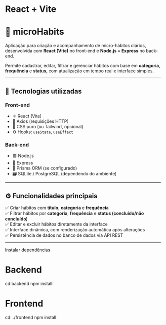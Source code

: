 # React + Vite

# 🧠 microHabits

Aplicação para criação e acompanhamento de micro-hábitos diários, desenvolvida com **React (Vite)** no front-end e **Node.js + Express** no back-end.

Permite cadastrar, editar, filtrar e gerenciar hábitos com base em **categoria**, **frequência** e **status**, com atualização em tempo real e interface simples.

---

## 🚀 Tecnologias utilizadas

### Front-end
- ⚛️ React (Vite)
- 🔄 Axios (requisições HTTP)
- 🎨 CSS puro (ou Tailwind, opcional)
- ⚙️ Hooks: `useState`, `useEffect`

### Back-end
- 🟩 Node.js
- 🚏 Express
- 🧩 Prisma ORM (se configurado)
- 🗃️ SQLite / PostgreSQL (dependendo do ambiente)

---

## ⚙️ Funcionalidades principais

✅ Criar hábitos com **título**, **categoria** e **frequência**  
✅ Filtrar hábitos por **categoria**, **frequência** e **status (concluído/não concluído)**  
✅ Editar e excluir hábitos diretamente da interface  
✅ Interface dinâmica, com renderização automática após alterações  
✅ Persistência de dados no banco de dados via API REST  

---
Instalar dependências
# Backend
cd backend
npm install

# Frontend
cd ../frontend
npm install